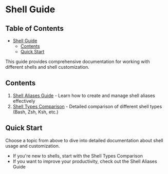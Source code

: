 # Shell Guide

## Table of Contents
- [Shell Guide](#shell-guide)
  - [Contents](#contents)
  - [Quick Start](#quick-start)



This guide provides comprehensive documentation for working with different shells and shell customization.

## Contents

1. [Shell Aliases Guide](aliases.md) - Learn how to create and manage shell aliases effectively
2. [Shell Types Comparison](shell-types.md) - Detailed comparison of different shell types (Bash, Zsh, Ksh, etc.)

## Quick Start

Choose a topic from above to dive into detailed documentation about shell usage and customization.

- If you're new to shells, start with the Shell Types Comparison
- If you want to improve your productivity, check out the Shell Aliases Guide
